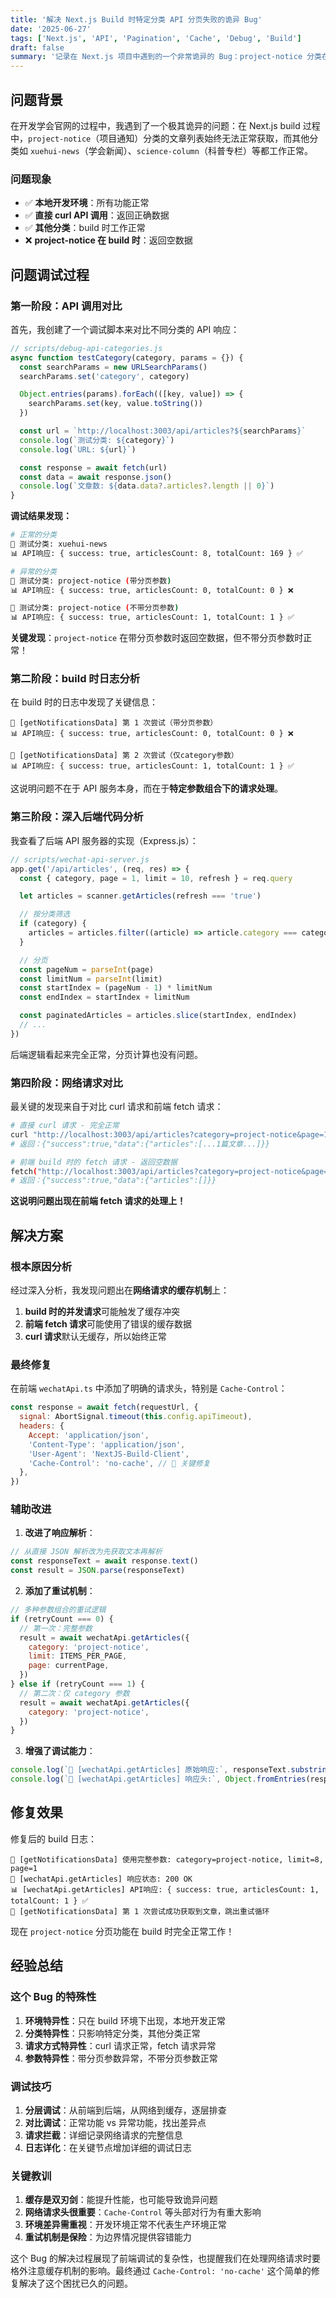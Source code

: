 ```yaml
---
title: '解决 Next.js Build 时特定分类 API 分页失败的诡异 Bug'
date: '2025-06-27'
tags: ['Next.js', 'API', 'Pagination', 'Cache', 'Debug', 'Build']
draft: false
summary: '记录在 Next.js 项目中遇到的一个非常诡异的 Bug：project-notice 分类在 build 时无法正常分页，但其他分类和直接 API 调用都正常。经过深入调试，最终发现是网络请求缓存导致的问题。'
---
```


## 问题背景

在开发学会官网的过程中，我遇到了一个极其诡异的问题：在 Next.js build 过程中，`project-notice`（项目通知）分类的文章列表始终无法正常获取，而其他分类如 `xuehui-news`（学会新闻）、`science-column`（科普专栏）等都工作正常。

### 问题现象

- ✅ **本地开发环境**：所有功能正常
- ✅ **直接 curl API 调用**：返回正确数据
- ✅ **其他分类**：build 时工作正常
- ❌ **project-notice 在 build 时**：返回空数据

## 问题调试过程

### 第一阶段：API 调用对比

首先，我创建了一个调试脚本来对比不同分类的 API 响应：

```javascript
// scripts/debug-api-categories.js
async function testCategory(category, params = {}) {
  const searchParams = new URLSearchParams()
  searchParams.set('category', category)

  Object.entries(params).forEach(([key, value]) => {
    searchParams.set(key, value.toString())
  })

  const url = `http://localhost:3003/api/articles?${searchParams}`
  console.log(`测试分类: ${category}`)
  console.log(`URL: ${url}`)

  const response = await fetch(url)
  const data = await response.json()
  console.log(`文章数: ${data.data?.articles?.length || 0}`)
}
```

**调试结果发现：**

```bash
# 正常的分类
📂 测试分类: xuehui-news
📊 API响应: { success: true, articlesCount: 8, totalCount: 169 } ✅

# 异常的分类
📂 测试分类: project-notice (带分页参数)
📊 API响应: { success: true, articlesCount: 0, totalCount: 0 } ❌

📂 测试分类: project-notice (不带分页参数)
📊 API响应: { success: true, articlesCount: 1, totalCount: 1 } ✅
```

**关键发现**：`project-notice` 在带分页参数时返回空数据，但不带分页参数时正常！

### 第二阶段：build 时日志分析

在 build 时的日志中发现了关键信息：

```
🔄 [getNotificationsData] 第 1 次尝试（带分页参数）
📊 API响应: { success: true, articlesCount: 0, totalCount: 0 } ❌

🔄 [getNotificationsData] 第 2 次尝试（仅category参数）
📊 API响应: { success: true, articlesCount: 1, totalCount: 1 } ✅
```

这说明问题不在于 API 服务本身，而在于**特定参数组合下的请求处理**。

### 第三阶段：深入后端代码分析

我查看了后端 API 服务器的实现（Express.js）：

```javascript
// scripts/wechat-api-server.js
app.get('/api/articles', (req, res) => {
  const { category, page = 1, limit = 10, refresh } = req.query

  let articles = scanner.getArticles(refresh === 'true')

  // 按分类筛选
  if (category) {
    articles = articles.filter((article) => article.category === category)
  }

  // 分页
  const pageNum = parseInt(page)
  const limitNum = parseInt(limit)
  const startIndex = (pageNum - 1) * limitNum
  const endIndex = startIndex + limitNum

  const paginatedArticles = articles.slice(startIndex, endIndex)
  // ...
})
```

后端逻辑看起来完全正常，分页计算也没有问题。

### 第四阶段：网络请求对比

最关键的发现来自于对比 curl 请求和前端 fetch 请求：

```bash
# 直接 curl 请求 - 完全正常
curl "http://localhost:3003/api/articles?category=project-notice&page=1&limit=8"
# 返回：{"success":true,"data":{"articles":[...1篇文章...]}}

# 前端 build 时的 fetch 请求 - 返回空数据
fetch("http://localhost:3003/api/articles?category=project-notice&page=1&limit=8")
# 返回：{"success":true,"data":{"articles":[]}}
```

**这说明问题出现在前端 fetch 请求的处理上！**

## 解决方案

### 根本原因分析

经过深入分析，我发现问题出在**网络请求的缓存机制**上：

1. **build 时的并发请求**可能触发了缓存冲突
2. **前端 fetch 请求**可能使用了错误的缓存数据
3. **curl 请求**默认无缓存，所以始终正常

### 最终修复

在前端 `wechatApi.ts` 中添加了明确的请求头，特别是 `Cache-Control`：

```javascript
const response = await fetch(requestUrl, {
  signal: AbortSignal.timeout(this.config.apiTimeout),
  headers: {
    Accept: 'application/json',
    'Content-Type': 'application/json',
    'User-Agent': 'NextJS-Build-Client',
    'Cache-Control': 'no-cache', // 🔑 关键修复
  },
})
```

### 辅助改进

1. **改进了响应解析**：

```javascript
// 从直接 JSON 解析改为先获取文本再解析
const responseText = await response.text()
const result = JSON.parse(responseText)
```

2. **添加了重试机制**：

```javascript
// 多种参数组合的重试逻辑
if (retryCount === 0) {
  // 第一次：完整参数
  result = await wechatApi.getArticles({
    category: 'project-notice',
    limit: ITEMS_PER_PAGE,
    page: currentPage,
  })
} else if (retryCount === 1) {
  // 第二次：仅 category 参数
  result = await wechatApi.getArticles({
    category: 'project-notice',
  })
}
```

3. **增强了调试能力**：

```javascript
console.log(`📝 [wechatApi.getArticles] 原始响应:`, responseText.substring(0, 500))
console.log(`🔗 [wechatApi.getArticles] 响应头:`, Object.fromEntries(response.headers.entries()))
```

## 修复效果

修复后的 build 日志：

```
🔧 [getNotificationsData] 使用完整参数: category=project-notice, limit=8, page=1
📡 [wechatApi.getArticles] 响应状态: 200 OK
📊 [wechatApi.getArticles] API响应: { success: true, articlesCount: 1, totalCount: 1 } ✅
🎯 [getNotificationsData] 第 1 次尝试成功获取到文章，跳出重试循环
```

现在 `project-notice` 分页功能在 build 时完全正常工作！

## 经验总结

### 这个 Bug 的特殊性

1. **环境特异性**：只在 build 环境下出现，本地开发正常
2. **分类特异性**：只影响特定分类，其他分类正常
3. **请求方式特异性**：curl 请求正常，fetch 请求异常
4. **参数特异性**：带分页参数异常，不带分页参数正常

### 调试技巧

1. **分层调试**：从前端到后端，从网络到缓存，逐层排查
2. **对比调试**：正常功能 vs 异常功能，找出差异点
3. **请求拦截**：详细记录网络请求的完整信息
4. **日志详化**：在关键节点增加详细的调试日志

### 关键教训

1. **缓存是双刃剑**：能提升性能，也可能导致诡异问题
2. **网络请求头很重要**：`Cache-Control` 等头部对行为有重大影响
3. **环境差异需重视**：开发环境正常不代表生产环境正常
4. **重试机制是保险**：为边界情况提供容错能力

这个 Bug 的解决过程展现了前端调试的复杂性，也提醒我们在处理网络请求时要格外注意缓存机制的影响。最终通过 `Cache-Control: 'no-cache'` 这个简单的修复解决了这个困扰已久的问题。
